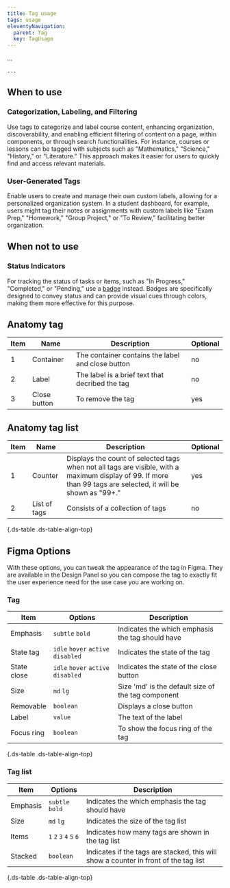 ```yaml
---
title: Tag usage
tags: usage
eleventyNavigation:
  parent: Tag
  key: TagUsage
---
```

<section class="no-heading">

<div class="ds-example">

...

</div>

<div class="ds-code">

  ```html
...
  ```

</div>
</section>

<section>

## When to use

### Categorization, Labeling, and Filtering
Use tags to categorize and label course content, enhancing organization, discoverability, and enabling efficient filtering of content on a page, within components, or through search functionalities. For instance, courses or lessons can be tagged with subjects such as "Mathematics," "Science," "History," or "Literature." This approach makes it easier for users to quickly find and access relevant materials.


### User-Generated Tags
Enable users to create and manage their own custom labels, allowing for a personalized organization system. In a student dashboard, for example, users might tag their notes or assignments with custom labels like "Exam Prep," "Homework," "Group Project," or "To Review," facilitating better organization.


</section>

<section>

## When not to use

### Status Indicators
For tracking the status of tasks or items, such as "In Progress," "Completed," or "Pending," use a [badge](/categories/components/badge/usage) instead. Badges are specifically designed to convey status and can provide visual cues through colors, making them more effective for this purpose.


</section>

<section>

## Anatomy tag

|Item|Name| Description | Optional|
|-|-|-|-|
|1|Container |The container contains the label and close button |no|
|2|Label |The label is a brief text that decribed the tag |no|
|3|Close button |To remove the tag |yes|

## Anatomy tag list

|Item|Name| Description | Optional|
|-|-|-|-|
|1|Counter |Displays the count of selected tags when not all tags are visible, with a maximum display of 99. If more than 99 tags are selected, it will be shown as "99+." |yes|
|2|List of tags | Consists of a collection of tags |no|

{.ds-table .ds-table-align-top}
</section>

<section>

## Figma Options

With these options, you can tweak the appearance of the tag in Figma. They are available in the Design Panel so you can compose the tag to exactly fit the user experience need for the use case you are working on.

### Tag 

|Item|Options|Description|
|-|-|-|
|Emphasis|`subtle` `bold`|Indicates the which emphasis the tag should have|
|State tag|`idle` `hover` `active` `disabled` |Indicates the state of the tag|
|State close|`idle` `hover` `active` `disabled`|Indicates the state of the close button|
|Size|`md` `lg`|Size 'md' is the default size of the tag component |
|Removable|`boolean`|Displays a close button|
|Label|`value`|The text of the label|
|Focus ring|`boolean`|To show the focus ring of the tag|

{.ds-table .ds-table-align-top}

### Tag list

|Item|Options|Description|
|-|-|-|
|Emphasis|`subtle` `bold`|Indicates the which emphasis the tag should have|
|Size|`md` `lg`|Indicates the size of the tag list |
|Items|`1` `2` `3` `4` `5` `6`|Indicates how many tags are shown in the tag list|
|Stacked|`boolean`|Indicates if the tags are stacked, this will show a counter in front of the tag list|

{.ds-table .ds-table-align-top}

</section>
